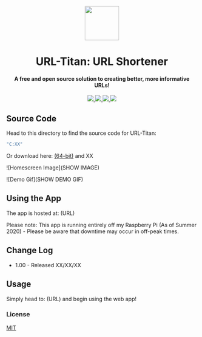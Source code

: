 <p align="center">
   <img width="90" height="90" src="https://github.com/nathanjukes/URL-Shortener/blob/master/Assets/LogoCropped.png">
      <h1 align="center">
         URL-Titan: URL Shortener
      </h1>
</p>

<h4 align="center">A free and open source solution to creating better, more informative URLs!</h4>

<p align="center">
  <a href="https://github.com/nathanjukes/URL-Shortener">
      <img src="https://scrutinizer-ci.com/g/pH7Software/pH7-Social-Dating-CMS/badges/build.png?b=master">
  </a>
  <a href="https://img.shields.io/badge/version-v1.0-blue">
    <img src="https://img.shields.io/badge/version-v1.0-blue">
  </a>
  <a href="https://github.com/nathanjukes/URL-Shortener/blob/master/LICENSE">
    <img src="https://img.shields.io/github/license/Naereen/StrapDown.js.svg">
  </a>
  <a href="https://twitter.com/intent/tweet?url=https%3A%2F%2Fgithub.com%2Fnathanjukes%2FURL-Shortener&text=Check%20out%20URL%20Titan%20:%20URL%20Shortener%20on%20Github:"> 
    <img src="https://img.shields.io/twitter/url/http/shields.io.svg?style=social">
  </a>
</p>

## Source Code
Head to this directory to find the source code for URL-Titan: 
```bash
"C:XX" 
```

Or download here:
[(64-bit)](DOWNLOAD.ZIP) and XX

![Homescreen Image](SHOW IMAGE)

![Demo Gif](SHOW DEMO GIF)

## Using the App
The app is hosted at: (URL)

Please note: This app is running entirely off my Raspberry Pi (As of Summer 2020) - Please be aware that downtime may occur in off-peak times.

## Change Log

- 1.00 - Released XX/XX/XX


## Usage

Simply head to: (URL) and begin using the web app!

### License
[MIT](https://github.com/nathanjukes/URL-Shortener/blob/master/LICENSE)

